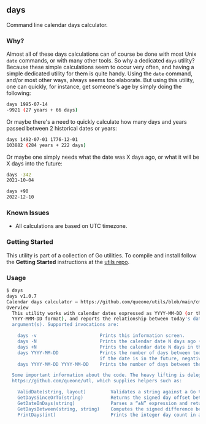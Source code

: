 ## days
Command line calendar days calculator.

### Why?
Almost all of these days calculations can of course be done with most Unix `date` commands, or with many other tools. So why a dedicated `days` utility? Because these simple calculations seem to occur very often, and having a simple dedicated utility for them is quite handy. Using the `date` command, and/or most other ways, always seems too elaborate. But using this utility, one can quickly, for instance, get someone's age by simply doing the following: 

```bash
days 1995-07-14
-9921 (27 years + 66 days)
```

Or maybe there's a need to quickly calculate how many days and years passed between 2 historical dates or years: 

```bash
days 1492-07-01 1776-12-01
103882 (284 years + 222 days)
```

Or maybe one simply needs what the date was X days ago, or what it will be X days into the future: 

```bash
days -342
2021-10-04

days +90
2022-12-10
```


### Known Issues
- All calculations are based on UTC timezone.

### Getting Started
This utility is part of a collection of Go utilities. To compile and install follow the **Getting Started** instructions at the [utils repo](https://github.com/queone/utils).

### Usage

```bash
$ days
days v1.0.7
Calendar days calculator — https://github.com/queone/utils/blob/main/cmd/days/README.md
Overview
  This utility works with calendar dates expressed as YYYY-MM-DD (or the equivalent
  YYYY-MMM-DD format), and reports the relationship between today's date and the supplied
  argument(s). Supported invocations are:

    days -v                       Prints this information screen.
    days -N                       Prints the calendar date N days ago (e.g. -11).
    days +N                       Prints the calendar date N days in the future (e.g. +6 or just 6).
    days YYYY-MM-DD               Prints the number of days between today and the given date (positive
                                  if the date is in the future, negative if it is in the past).
    days YYYY-MM-DD YYYY-MM-DD    Prints the number of days between the two supplied dates.

  Some important information about the code. The heavy lifting is delegated to the third-party package
  https://github.com/queone/utl, which supplies helpers such as:

    ValidDate(string, layout)         Validates a string against a Go time layout.
    GetDaysSinceOrTo(string)          Returns the signed day offset between today and the supplied date.
    GetDateInDays(string)             Parses a “±N” expression and returns the resulting time.Time.
    GetDaysBetween(string, string)    Computes the signed difference between two dates.
    PrintDays(int)                    Prints the integer day count in a human-readable form.
```
